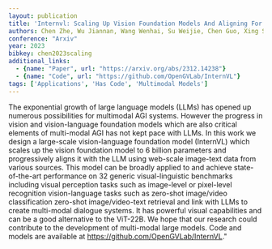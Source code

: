 ```yaml
---
layout: publication
title: 'Internvl: Scaling Up Vision Foundation Models And Aligning For Generic Visual-linguistic Tasks'
authors: Chen Zhe, Wu Jiannan, Wang Wenhai, Su Weijie, Chen Guo, Xing Sen, Zhong Muyan, Zhang Qinglong, Zhu Xizhou, Lu Lewei, Li Bin, Luo Ping, Lu Tong, Qiao Yu, Dai Jifeng
conference: "Arxiv"
year: 2023
bibkey: chen2023scaling
additional_links:
  - {name: "Paper", url: "https://arxiv.org/abs/2312.14238"}
  - {name: "Code", url: "https://github.com/OpenGVLab/InternVL"}
tags: ['Applications', 'Has Code', 'Multimodal Models']
---
```

The exponential growth of large language models (LLMs) has opened up numerous possibilities for multimodal AGI systems. However the progress in vision and vision-language foundation models which are also critical elements of multi-modal AGI has not kept pace with LLMs. In this work we design a large-scale vision-language foundation model (InternVL) which scales up the vision foundation model to 6 billion parameters and progressively aligns it with the LLM using web-scale image-text data from various sources. This model can be broadly applied to and achieve state-of-the-art performance on 32 generic visual-linguistic benchmarks including visual perception tasks such as image-level or pixel-level recognition vision-language tasks such as zero-shot image/video classification zero-shot image/video-text retrieval and link with LLMs to create multi-modal dialogue systems. It has powerful visual capabilities and can be a good alternative to the ViT-22B. We hope that our research could contribute to the development of multi-modal large models. Code and models are available at https://github.com/OpenGVLab/InternVL."
